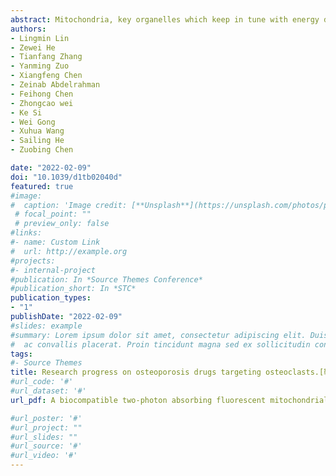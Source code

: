 ```yaml
---
abstract: Mitochondria, key organelles which keep in tune with energy demands for eukaryotic cells, are firmly associated with neurological conditions and post-traumatic rehabilitation. In vivo fluorescence imaging of mitochondria, especially with deep tissue penetration, would open a window to investigate the actual context of the brain. However, the depth of traditional two-photon mitochondrial fluorescence imaging is still limited due to the poor biological compatibility or low two-photon absorption cross-sections. A biocompatible mitochondria-targeted two-photon fluorescent dye (FO2) with an excellent two-photon absorption cross-section (the maximum of 1184 GM at 790 nm) and low cellular toxicity was designed and synthesized to overcome this problem. With this dye, we reached an imaging depth of ca. 640 μm during mitochondrial imaging of cortical cells in live animals. FO2 could be an excellent mitochondrial probe for live animal neural imaging to investigate the function and dysfunction of mitochondria in the brain.
authors:
- Lingmin Lin
- Zewei He
- Tianfang Zhang
- Yanming Zuo
- Xiangfeng Chen
- Zeinab Abdelrahman
- Feihong Chen
- Zhongcao wei
- Ke Si
- Wei Gong
- Xuhua Wang
- Sailing He
- Zuobing Chen

date: "2022-02-09"
doi: "10.1039/d1tb02040d"
featured: true
#image:
#  caption: 'Image credit: [**Unsplash**](https://unsplash.com/photos/pLCdAaMFLTE)'
 # focal_point: ""
 # preview_only: false
#links:
#- name: Custom Link
#  url: http://example.org
#projects:
#- internal-project
#publication: In *Source Themes Conference*
#publication_short: In *STC*
publication_types:
- "1"
publishDate: "2022-02-09"
#slides: example
#summary: Lorem ipsum dolor sit amet, consectetur adipiscing elit. Duis posuere tellus
#  ac convallis placerat. Proin tincidunt magna sed ex sollicitudin condimentum.
tags:
#- Source Themes
title: Research progress on osteoporosis drugs targeting osteoclasts.[靶向破骨细胞的骨质疏松治疗药物研究进展]
#url_code: '#'
#url_dataset: '#'
url_pdf: A biocompatible two-photon absorbing fluorescent mitochondrial probe for deep in vivo bioimaging

#url_poster: '#'
#url_project: ""
#url_slides: ""
#url_source: '#'
#url_video: '#'
---
```



